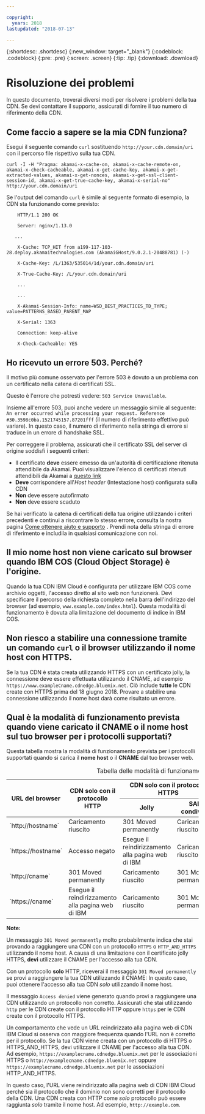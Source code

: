 ```yaml
---

copyright:
  years: 2018
lastupdated: "2018-07-13"

---
```


{:shortdesc: .shortdesc}
{:new_window: target="_blank"}
{:codeblock: .codeblock}
{:pre: .pre}
{:screen: .screen}
{:tip: .tip}
{:download: .download}

# Risoluzione dei problemi

In questo documento, troverai diversi modi per risolvere i problemi della tua CDN. Se devi contattare il supporto, assicurati di fornire il tuo numero di riferimento della CDN.

## Come faccio a sapere se la mia CDN funziona?
Esegui il seguente comando `curl` sostituendo `http://your.cdn.domain/uri` con il percorso file rispettivo sulla tua CDN.

`curl -I -H "Pragma: akamai-x-cache-on, akamai-x-cache-remote-on, akamai-x-check-cacheable, akamai-x-get-cache-key, akamai-x-get-extracted-values, akamai-x-get-nonces, akamai-x-get-ssl-client-session-id, akamai-x-get-true-cache-key, akamai-x-serial-no" http://your.cdn.domain/uri`

Se l'output del comando `curl` è simile al seguente formato di esempio, la CDN sta funzionando come previsto:

```
    HTTP/1.1 200 OK

    Server: nginx/1.13.0

   ...

    X-Cache: TCP_HIT from a199-117-103-28.deploy.akamaitechnologies.com (AkamaiGHost/9.0.2.1-20488781) (-)

    X-Cache-Key: /L/1363/535014/1d/your.cdn.domain/uri

    X-True-Cache-Key: /L/your.cdn.domain/uri

    ...

    ...

    X-Akamai-Session-Info: name=WSD_BEST_PRACTICES_TD_TYPE; value=PATTERNS_BASED_PARENT_MAP

    X-Serial: 1363

    Connection: keep-alive

    X-Check-Cacheable: YES
```

## Ho ricevuto un errore 503. Perché?

Il motivo più comune osservato per l'errore 503 è dovuto a un problema con un certificato nella catena di certificati SSL.

Questo è l'errore che potresti vedere: `503 Service Unavailable`.  

Insieme all'errore 503, puoi anche vedere un messaggio simile al seguente: `An error occurred while processing your request. Reference #30.3598c0ba.1521745157.87201fff` (il numero di riferimento effettivo può variare). In questo caso, il numero di riferimento nella stringa di errore si traduce in un errore di handshake SSL.

Per correggere il problema, assicurati che il certificato SSL del server di origine soddisfi i seguenti criteri:
  * Il certificato **deve** essere emesso da un'autorità di certificazione ritenuta attendibile da Akamai. Puoi visualizzare l'elenco di certificati ritenuti attendibili da Akamai a [questo link](https://community.akamai.com/docs/DOC-4447-ssltls-certificate-chains-for-akamai-managed-certificates)
  * **Deve** corrispondere all'*Host header* (Intestazione host) configurata sulla CDN
  * **Non** deve essere autofirmato
  * **Non** deve essere scaduto

Se hai verificato la catena di certificati della tua origine utilizzando i criteri precedenti e continui a riscontrare lo stesso errore, consulta la nostra pagina [Come ottenere aiuto e supporto](getting-help.html#gettinghelp) . Prendi nota della stringa di errore di riferimento e includila in qualsiasi comunicazione con noi.

## Il mio nome host non viene caricato sul browser quando IBM COS (Cloud Object Storage) è l'origine.

Quando la tua CDN IBM Cloud è configurata per utilizzare IBM COS come archivio oggetti, l'accesso diretto al sito web non funzionerà. Devi specificare il percorso della richiesta completo nella barra dell'indirizzo del browser (ad esempio, `www.example.com/index.html`). Questa modalità di funzionamento è dovuta alla limitazione del documento di indice in IBM COS.

## Non riesco a stabilire una connessione tramite un comando `curl` o il browser utilizzando il nome host con HTTPS.

Se la tua CDN è stata creata utilizzando HTTPS con un certificato jolly, la connessione deve essere effettuata utilizzando il CNAME, ad esempio `https://www.exampleCname.cdnedge.bluemix.net`. Ciò include **tutte** le CDN create con HTTPS prima del 18 giugno 2018. Provare a stabilire una connessione utilizzando il nome host darà come risultato un errore.

## Qual è la modalità di funzionamento prevista quando viene caricato il CNAME o il nome host sul tuo browser per i protocolli supportati?

Questa tabella mostra la modalità di funzionamento prevista per i protocolli supportati quando si carica il **nome host** o il **CNAME** dal tuo browser web.

<table>
<caption caption-side=“top”>Tabella delle modalità di funzionamento previste</caption>
<thead>
<tr>
<th rowspan=2 scope="col">URL del browser</th>
<th rowspan=2 scope="col">CDN solo con il protocollo HTTP</th>
<th colspan=2 scope="col">CDN solo con il protocollo HTTPS</th>
<th colspan=2 scope="col">CDN con entrambi i protocolli HTTP e HTTPS</th>
</tr>
<tr>
<th scope="col"> Jolly </th>
<th scope="col"> SAN condivisa </th>
<th scope="col"> Jolly </th>
<th scope="col"> SAN condivisa </th>
</tr>
</thead>
<tbody>
<tr>
<td> `http://hostname` </td>
<td> Caricamento riuscito </td>
<td> 301 Moved permanently </td>
<td> Caricamento riuscito </td>
<td> 301 Moved permanently </td>
<td> Caricamento riuscito </td>
</tr>
<tr>
<td> `https://hostname`</td>
<td> Accesso negato </td>
<td> Esegue il reindirizzamento alla pagina web di IBM </td>
<td> Caricamento riuscito </td>
<td> Esegue il reindirizzamento alla pagina web di IBM </td>
<td> Caricamento riuscito </td>
</tr>
<tr>
		<td> `http://cname` </td>
		<td> 301 Moved permanently </td>
		<td> Caricamento riuscito </td>
		<td> 301 Moved permanently </td>
		<td> Caricamento riuscito </td>
		<td> 301 Moved permanently </td>
</tr>
<tr>
		<td> `https://cname` </td>
		<td> Esegue il reindirizzamento alla pagina web di IBM </td>
		<td> Caricamento riuscito </td>
		<td> 301 Moved permanently </td>
		<td> Caricamento riuscito </td>
		<td> Esegue il reindirizzamento alla pagina web di IBM </td>
</tr>
</tbody>
</table>

**Note:**

Un messaggio `301 Moved permanently` molto probabilmente indica che stai provando a raggiungere una CDN con un protocollo `HTTPS` o `HTTP_AND_HTTPS` utilizzando il nome host. A causa di una limitazione con il certificato jolly HTTPS, **devi** utilizzare il CNAME per l'accesso alla tua CDN.

Con un protocollo **solo** HTTP, riceverai il messaggio `301 Moved permanently` se provi a raggiungere la tua CDN utilizzando il CNAME: In questo caso, puoi ottenere l'accesso alla tua CDN _solo_ utilizzando il nome host.

Il messaggio `Access denied` viene generato quando provi a raggiungere una CDN utilizzando un protocollo non corretto. Assicurati che stai utilizzando `http` per le CDN create con il protocollo HTTP oppure `https` per le CDN create con il protocollo HTTPS.

Un comportamento che vede un URL reindirizzato alla pagina web di CDN IBM Cloud si osserva con maggiore frequenza quando l'URL non è corretto per il protocollo. Se la tua CDN viene creata con un protocollo di HTTPS o HTTPS_AND_HTTPS, devi utilizzare il CNAME per l'accesso alla tua CDN. Ad esempio, `https://examplecname.cdnedge.bluemix.net` per le associazioni HTTPS o `http://examplecname.cdnedge.bluemix.net` oppure `https://examplecname.cdnedge.bluemix.net` per le associazioni HTTP_AND_HTTPS.

In questo caso, l'URL viene reindirizzato alla pagina web di CDN IBM Cloud perché sia il protocollo che il dominio non sono corretti per il protocollo della CDN. Una CDN creata con HTTP come _solo_ protocollo può essere raggiunta _solo_ tramite il nome host. Ad esempio, `http://example.com`.
